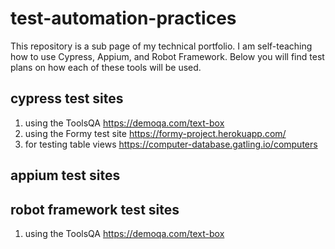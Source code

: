 # test-automation-practices
This repository is a sub page of my technical portfolio.  I am self-teaching how to use Cypress, Appium, and Robot Framework.
Below you will find test plans on how each of these tools will be used.

## cypress test sites
1.  using the ToolsQA https://demoqa.com/text-box 
2.  using the Formy test site https://formy-project.herokuapp.com/
3.  for testing table views https://computer-database.gatling.io/computers

## appium test sites


## robot framework test sites
1.  using the ToolsQA https://demoqa.com/text-box 
